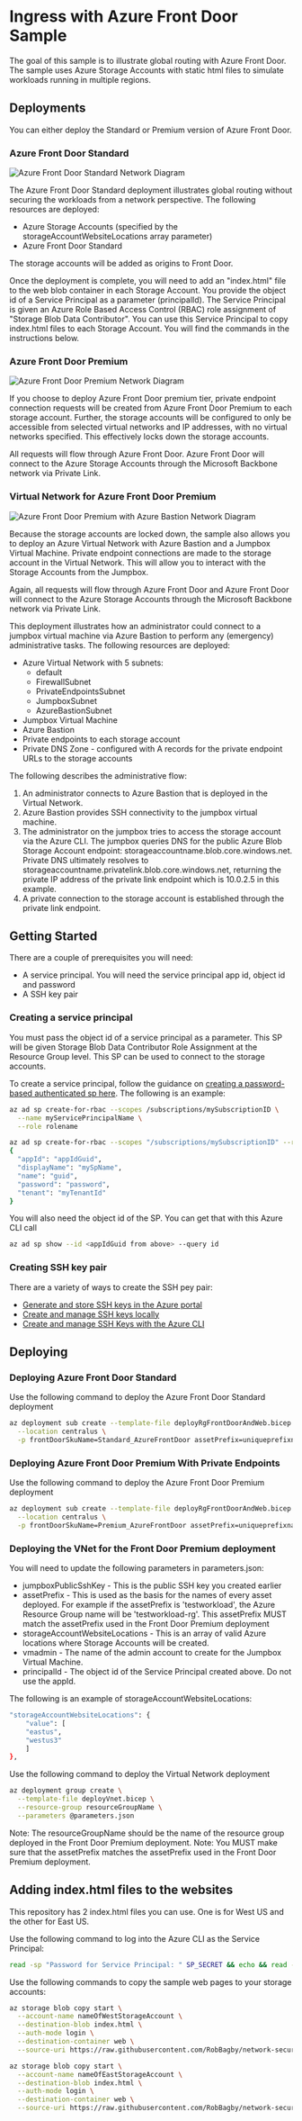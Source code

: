 # Ingress with Azure Front Door Sample

The goal of this sample is to illustrate global routing with Azure Front Door. The sample uses Azure Storage Accounts with static html files to simulate workloads running in multiple regions.

## Deployments

You can either deploy the Standard or Premium version of Azure Front Door.

### Azure Front Door Standard

![Azure Front Door Standard Network Diagram](docs/media/network-diagram-ingress-standard.png)

The Azure Front Door Standard deployment illustrates global routing without securing the workloads from a network perspective. The following resources are deployed:

- Azure Storage Accounts (specified by the storageAccountWebsiteLocations array parameter)
- Azure Front Door Standard

The storage accounts will be added as origins to Front Door.

Once the deployment is complete, you will need to add an "index.html" file to the web blob container in each Storage Account. You provide the object id of a Service Principal as a parameter (principalId). The Service Principal is given an Azure Role Based Access Control (RBAC) role assignment of "Storage Blob Data Contributor". You can use this Service Principal to copy index.html files to each Storage Account. You will find the commands in the instructions below.

### Azure Front Door Premium

![Azure Front Door Premium Network Diagram](docs/media/network-diagram-ingress.png)

If you choose to deploy Azure Front Door premium tier, private endpoint connection requests will be created from Azure Front Door Premium to each storage account. Further, the storage accounts will be configured to only be accessible from selected virtual networks and IP addresses, with no virtual networks specified. This effectively locks down the storage accounts.

All requests will flow through Azure Front Door. Azure Front Door will connect to the Azure Storage Accounts through the Microsoft Backbone network via Private Link.

### Virtual Network for Azure Front Door Premium

![Azure Front Door Premium with Azure Bastion Network Diagram](docs/media/network-diagram-ingress-with-vnet.png)

Because the storage accounts are locked down, the sample also allows you to deploy an Azure Virtual Network with Azure Bastion and a Jumpbox Virtual Machine. Private endpoint connections are made to the storage account in the Virtual Network. This will allow you to interact with the Storage Accounts from the Jumpbox.

Again, all requests will flow through Azure Front Door and Azure Front Door will connect to the Azure Storage Accounts through the Microsoft Backbone network via Private Link.

This deployment illustrates how an administrator could connect to a jumpbox virtual machine via Azure Bastion to perform any (emergency) administrative tasks. The following resources are deployed:

- Azure Virtual Network with 5 subnets:
  - default
  - FirewallSubnet
  - PrivateEndpointsSubnet
  - JumpboxSubnet
  - AzureBastionSubnet
- Jumpbox Virtual Machine
- Azure Bastion
- Private endpoints to each storage account
- Private DNS Zone - configured with A records for the private endpoint URLs to the storage accounts

The following describes the administrative flow:

1. An administrator connects to Azure Bastion that is deployed in the Virtual Network.
2. Azure Bastion provides SSH connectivity to the jumpbox virtual machine.
3. The administrator on the jumpbox tries to access the storage account via the Azure CLI. The jumpbox queries DNS for the public Azure Blob Storage Account endpoint: storageaccountname.blob.core.windows.net. Private DNS ultimately resolves to storageaccountname.privatelink.blob.core.windows.net, returning the private IP address of the private link endpoint which is 10.0.2.5 in this example.
4. A private connection to the storage account is established through the private link endpoint.

## Getting Started

There are a couple of prerequisites you will need:

- A service principal. You will need the service principal app id, object id and password
- A SSH key pair

### Creating a service principal

You must pass the object id of a service principal as a parameter. This SP will be given Storage Blob Data Contributor Role Assignment at the Resource Group level. This SP can be used to connect to the storage accounts.

To create a service principal, follow the guidance on [creating a password-based authenticated sp here](https://docs.microsoft.com/cli/azure/create-an-azure-service-principal-azure-cli#password-based-authentication). The following is an example:

```bash
az ad sp create-for-rbac --scopes /subscriptions/mySubscriptionID \
  --name myServicePrincipalName \
  --role rolename

az ad sp create-for-rbac --scopes "/subscriptions/mySubscriptionID" --role "Contributor" --name mySpName
{
  "appId": "appIdGuid",
  "displayName": "mySpName",
  "name": "guid",
  "password": "password",
  "tenant": "myTenantId"
}
```

You will also need the object id of the SP. You can get that with this Azure CLI call

```bash
az ad sp show --id <appIdGuid from above> --query id
```

### Creating SSH key pair

There are a variety of ways to create the SSH pey pair:

- [Generate and store SSH keys in the Azure portal](https://docs.microsoft.com/azure/virtual-machines/ssh-keys-portal)
- [Create and manage SSH keys locally](https://docs.microsoft.com/azure/virtual-machines/linux/create-ssh-keys-detailed)
- [Create and manage SSH Keys with the Azure CLI](https://docs.microsoft.com/azure/virtual-machines/ssh-keys-azure-cli)

## Deploying

### Deploying Azure Front Door Standard

Use the following command to deploy the Azure Front Door Standard deployment

```bash
az deployment sub create --template-file deployRgFrontDoorAndWeb.bicep \
  --location centralus \
  -p frontDoorSkuName=Standard_AzureFrontDoor assetPrefix=uniqueprefixname
```

### Deploying Azure Front Door Premium With Private Endpoints

Use the following command to deploy the Azure Front Door Premium deployment

```bash
az deployment sub create --template-file deployRgFrontDoorAndWeb.bicep \
  --location centralus \
  -p frontDoorSkuName=Premium_AzureFrontDoor assetPrefix=uniqueprefixname
```

### Deploying the VNet for the Front Door Premium deployment

You will need to update the following parameters in parameters.json:

- jumpboxPublicSshKey - This is the public SSH key you created earlier
- assetPrefix - This is used as the basis for the names of every asset deployed. For example if the assetPrefix is 'testworkload', the Azure Resource Group name will be 'testworkload-rg'. This assetPrefix MUST match the assetPrefix used in the Front Door Premium deployment
- storageAccountWebsiteLocations - This is an array of valid Azure locations where Storage Accounts will be created.
- vmadmin - The name of the admin account to create for the Jumpbox Virtual Machine.
- principalId - The object id of the Service Principal created above. Do not use the appId.

The following is an example of storageAccountWebsiteLocations:

```bash
"storageAccountWebsiteLocations": {
    "value": [
    "eastus",
    "westus3"
    ]
},
```

Use the following command to deploy the Virtual Network deployment

```bash
az deployment group create \
  --template-file deployVnet.bicep \
  --resource-group resourceGroupName \
  --parameters @parameters.json 
```

Note: The resourceGroupName should be the name of the resource group deployed in the Front Door Premium deployment.
Note: You MUST make sure that the assetPrefix matches the assetPrefix used in the Front Door Premium deployment.

## Adding index.html files to the websites

This repository has 2 index.html files you can use. One is for West US and the other for East US.

Use the following command to log into the Azure CLI as the Service Principal:

```bash
read -sp "Password for Service Principal: " SP_SECRET && echo && read -sp "appId for Service Principal: " SP_APPID && echo && read -sp "Tenant id for Service Principal: " SP_TENANT && echo && az login --service-principal -u $SP_APPID -p $SP_SECRET --tenant $SP_TENANT
```

Use the following commands to copy the sample web pages to your storage accounts:

```bash
az storage blob copy start \
  --account-name nameOfWestStorageAccount \
  --destination-blob index.html \
  --auth-mode login \
  --destination-container web \
  --source-uri https://raw.githubusercontent.com/RobBagby/network-secure-ingress-sample/main/sample-websites/west/index.html

az storage blob copy start \
  --account-name nameOfEastStorageAccount \
  --destination-blob index.html \
  --auth-mode login \
  --destination-container web \
  --source-uri https://raw.githubusercontent.com/RobBagby/network-secure-ingress-sample/main/sample-websites/east/index.html
```

